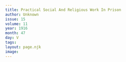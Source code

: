 ```yaml
---
title: Practical Social And Religious Work In Prison 
author: Unknown
issue: 15
volume: 11
year: 1916
month: 47
day: V
tags:
layout: page.njk
image:
---
```


